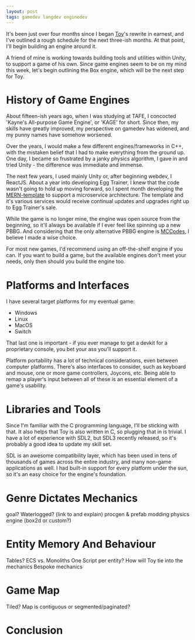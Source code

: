 ```yaml
---
layout: post
tags: gamedev langdev enginedev
---
```


It's been just over four months since I began [Toy](https://github.com/Ratstail91/Toy)'s rewrite in earnest, and I've outlined a rough schedule for the next three-ish months. At that point, I'll begin building an engine around it.

A friend of mine is working towards building tools and utilities within Unity, to support a game of his own. Since game engines seem to be on my mind this week, let's begin outlining the Box engine, which will be the next step for Toy.

<!--more-->

# History of Game Engines

About fifteen-ish years ago, when I was studying at TAFE, I concocted 'Kayne's All-purpose Game Engine', or 'KAGE' for short. Since then, my skills have greatly improved, my perspective on gamedev has widened, and my punny names have somehow worsened.

Over the years, I would make a few different engines/frameworks in C++, with the mistaken belief that I had to make everything from the ground up. One day, I became so frustrated by a janky physics algorithm, I gave in and tried Unity - the difference was immediate and immense.

The next few years, I used mainly Unity or, after beginning webdev, I ReactJS. About a year into developing Egg Trainer, I knew that the code wasn't going to hold up moving forward, so I spent month developing the [MERN-template](https://github.com/krgamestudios/MERN-template) to support a microservice architecture. The template and it's various services would receive continual updates and upgrades right up to Egg Trainer's sale.

While the game is no longer mine, the engine was open source from the beginning, so it'll always be available if I ever feel like spinning up a new PBBG. And considering that the only alternative PBBG engine is [MCCodes](https://mccodes.com/), I believe I made a wise choice.

For most new games, I'd recommend using an off-the-shelf engine if you can. If you want to build a game, but the available engines don't meet your needs, only then should you build the engine too.

# Platforms and Interfaces

I have several target platforms for my eventual game:

* Windows
* Linux
* MacOS
* Switch

That last one is important - if you ever manage to get a devkit for a proprietary console, you bet your ass you'll support it.

Platform portability has a lot of technical considerations, even between computer platforms. There's also interfaces to consider, such as keyboard and mouse, one or more game controllers, Joycons, etc. Being able to remap a player's input between all of these is an essential element of a game's usability.

# Libraries and Tools

Since I'm familiar with the C programming language, I'll be sticking with that. It also helps that Toy is also written in C, so plugging that in is trivial. I have a lot of experience with SDL2, but SDL3 recently released, so it's probably a good idea to update my skill set.

SDL is an awesome compatibility layer, which has been used in tens of thousands of games across the entire industry, and many non-game applications as well. I had built-in support for every platform under the sun, so it's an easy choice for the engine's foundation.

# Genre Dictates Mechanics

goal?
Waterlogged? (link to and explain)
procgen & prefab
modding
physics engine (box2d or custom?)

# Entity Memory And Behaviour

Tables?
ECS vs. Monoliths
One Script per entity?
How will Toy tie into the mechanics
Bespoke mechanics

# Game Map

Tiled?
Map is contiguous or segmented/paginated?

# Conclusion

